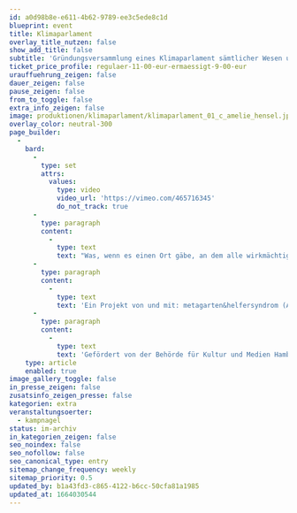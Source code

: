 ```yaml
---
id: a0d98b8e-e611-4b62-9789-ee3c5ede8c1d
blueprint: event
title: Klimaparlament
overlay_title_nutzen: false
show_add_title: false
subtitle: 'Gründungsversammlung eines Klimaparlament sämtlicher Wesen und Unwesen'
ticket_price_profile: regulaer-11-00-eur-ermaessigt-9-00-eur
urauffuehrung_zeigen: false
dauer_zeigen: false
pause_zeigen: false
from_to_toggle: false
extra_info_zeigen: false
image: produktionen/klimaparlament/klimaparlament_01_c_amelie_hensel.jpg
overlay_color: neutral-300
page_builder:
  -
    bard:
      -
        type: set
        attrs:
          values:
            type: video
            video_url: 'https://vimeo.com/465716345'
            do_not_track: true
      -
        type: paragraph
        content:
          -
            type: text
            text: "Was, wenn es einen Ort gäbe, an dem alle wirkmächtigen Wesen: Bäume, Stadttauben, Zoogiraffen, Elbe, Schierlings-Wasserfenchel; aber auch menschen­gemachte Akteure wie Kohlekraftwerke, Cum-Ex-Geschäfte, HVV-Fähre, Tanzende Türme … über das Klima mitsprechen könnten? Im November wird in Hamburg das KLIMAPARLAMENT SÄMTLICHER WESEN UND UNWESEN gegründet. In dieser Online-Theateraufführung sollen wirksame Wesen und Unwesen der Erde mitsprechen können. Die Künstler haben drei Monate lang menschliche Botschafter gesucht, die nun mit Unterstützung professioneller Ton-Dolmetscher, Live-Streamer und Gebärdensprachdolmetscherinnen die Appelle nicht-menschlicher Wesen vorbringen werden. Wer ist dem Ruf gefolgt? Welche Koalitionen und Konflikte zeichnen sich ab? Mit welchem Recht bestimmen Menschen über den Planeten, obwohl die Menschheit nur 0,01% der Biomasse der Erde ausmacht? Und: Wird sich eine Mehrheit für die Erde zusammenraufen?\_"
      -
        type: paragraph
        content:
          -
            type: text
            text: 'Ein Projekt von und mit: metagarten&helfersyndrom (Annette Haunschild, Amelie Hensel, Judith Henning, Luz Dary Mina Gomez, Steffen Lars Popp, Christoph Rothmeier, Christian Wittki) sowie Botschafter*innen sämtlicher Wesen in und um Hamburg.'
      -
        type: paragraph
        content:
          -
            type: text
            text: 'Gefördert von der Behörde für Kultur und Medien Hamburg, dem Fonds Soziokultur, ZEIT-Stiftung Ebelin und Gerd Bucerius.'
    type: article
    enabled: true
image_gallery_toggle: false
in_presse_zeigen: false
zusatsinfo_zeigen_presse: false
kategorien: extra
veranstaltungsoerter:
  - kampnagel
status: im-archiv
in_kategorien_zeigen: false
seo_noindex: false
seo_nofollow: false
seo_canonical_type: entry
sitemap_change_frequency: weekly
sitemap_priority: 0.5
updated_by: b1a43fd3-c865-4122-b6cc-50cfa81a1985
updated_at: 1664030544
---
```

